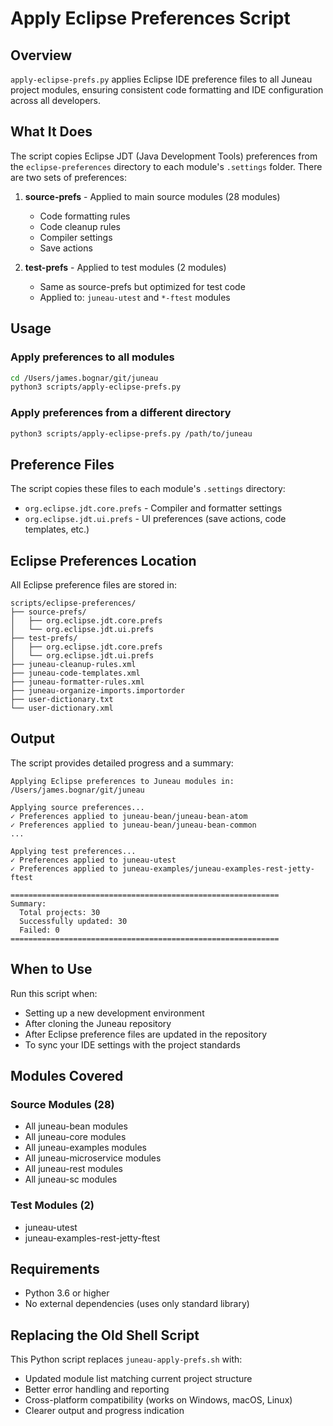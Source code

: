 # Apply Eclipse Preferences Script

## Overview

`apply-eclipse-prefs.py` applies Eclipse IDE preference files to all Juneau project modules, ensuring consistent code formatting and IDE configuration across all developers.

## What It Does

The script copies Eclipse JDT (Java Development Tools) preferences from the `eclipse-preferences` directory to each module's `.settings` folder. There are two sets of preferences:

1. **source-prefs** - Applied to main source modules (28 modules)
   - Code formatting rules
   - Code cleanup rules
   - Compiler settings
   - Save actions

2. **test-prefs** - Applied to test modules (2 modules)
   - Same as source-prefs but optimized for test code
   - Applied to: `juneau-utest` and `*-ftest` modules

## Usage

### Apply preferences to all modules

```bash
cd /Users/james.bognar/git/juneau
python3 scripts/apply-eclipse-prefs.py
```

### Apply preferences from a different directory

```bash
python3 scripts/apply-eclipse-prefs.py /path/to/juneau
```

## Preference Files

The script copies these files to each module's `.settings` directory:

- `org.eclipse.jdt.core.prefs` - Compiler and formatter settings
- `org.eclipse.jdt.ui.prefs` - UI preferences (save actions, code templates, etc.)

## Eclipse Preferences Location

All Eclipse preference files are stored in:
```
scripts/eclipse-preferences/
├── source-prefs/
│   ├── org.eclipse.jdt.core.prefs
│   └── org.eclipse.jdt.ui.prefs
├── test-prefs/
│   ├── org.eclipse.jdt.core.prefs
│   └── org.eclipse.jdt.ui.prefs
├── juneau-cleanup-rules.xml
├── juneau-code-templates.xml
├── juneau-formatter-rules.xml
├── juneau-organize-imports.importorder
├── user-dictionary.txt
└── user-dictionary.xml
```

## Output

The script provides detailed progress and a summary:

```
Applying Eclipse preferences to Juneau modules in: /Users/james.bognar/git/juneau

Applying source preferences...
✓ Preferences applied to juneau-bean/juneau-bean-atom
✓ Preferences applied to juneau-bean/juneau-bean-common
...

Applying test preferences...
✓ Preferences applied to juneau-utest
✓ Preferences applied to juneau-examples/juneau-examples-rest-jetty-ftest

============================================================
Summary:
  Total projects: 30
  Successfully updated: 30
  Failed: 0
============================================================
```

## When to Use

Run this script when:
- Setting up a new development environment
- After cloning the Juneau repository
- After Eclipse preference files are updated in the repository
- To sync your IDE settings with the project standards

## Modules Covered

### Source Modules (28)
- All juneau-bean modules
- All juneau-core modules  
- All juneau-examples modules
- All juneau-microservice modules
- All juneau-rest modules
- All juneau-sc modules

### Test Modules (2)
- juneau-utest
- juneau-examples-rest-jetty-ftest

## Requirements

- Python 3.6 or higher
- No external dependencies (uses only standard library)

## Replacing the Old Shell Script

This Python script replaces `juneau-apply-prefs.sh` with:
- Updated module list matching current project structure
- Better error handling and reporting
- Cross-platform compatibility (works on Windows, macOS, Linux)
- Clearer output and progress indication

